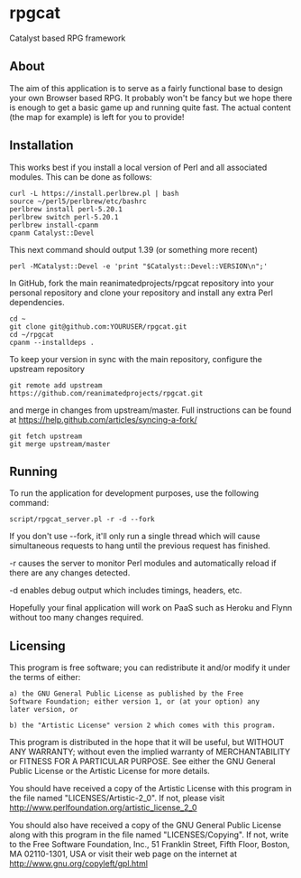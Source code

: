 # rpgcat
Catalyst based RPG framework

## About

The aim of this application is to serve as a fairly functional base to
design your own Browser based RPG. It probably won't be fancy but we
hope there is enough to get a basic game up and running quite fast. The
actual content (the map for example) is left for you to provide!

## Installation

This works best if you install a local version of Perl and all
associated modules. This can be done as follows:

    curl -L https://install.perlbrew.pl | bash
    source ~/perl5/perlbrew/etc/bashrc
    perlbrew install perl-5.20.1
    perlbrew switch perl-5.20.1
    perlbrew install-cpanm
    cpanm Catalyst::Devel

This next command should output 1.39 (or something more recent)

    perl -MCatalyst::Devel -e 'print "$Catalyst::Devel::VERSION\n";'

In GitHub, fork the main reanimatedprojects/rpgcat repository into your personal repository and clone your repository and install any extra Perl dependencies.

    cd ~
    git clone git@github.com:YOURUSER/rpgcat.git
    cd ~/rpgcat
    cpanm --installdeps .

To keep your version in sync with the main repository, configure the
upstream repository

    git remote add upstream https://github.com/reanimatedprojects/rpgcat.git

and merge in changes from upstream/master. Full instructions can be
found at https://help.github.com/articles/syncing-a-fork/

    git fetch upstream
    git merge upstream/master

## Running

To run the application for development purposes, use the following command:

    script/rpgcat_server.pl -r -d --fork

If you don't use --fork, it'll only run a single thread which will cause
simultaneous requests to hang until the previous request has finished.

-r causes the server to monitor Perl modules and automatically reload if
there are any changes detected.

-d enables debug output which includes timings, headers, etc.

Hopefully your final application will work on PaaS such as Heroku and Flynn
without too many changes required.

## Licensing

This program is free software; you can redistribute it and/or modify
it under the terms of either:

    a) the GNU General Public License as published by the Free
    Software Foundation; either version 1, or (at your option) any
    later version, or

    b) the "Artistic License" version 2 which comes with this program.

This program is distributed in the hope that it will be useful,
but WITHOUT ANY WARRANTY; without even the implied warranty of
MERCHANTABILITY or FITNESS FOR A PARTICULAR PURPOSE.  See either
the GNU General Public License or the Artistic License for more details.

You should have received a copy of the Artistic License with this
program in the file named "LICENSES/Artistic-2_0". If not, please visit
http://www.perlfoundation.org/artistic_license_2_0

You should also have received a copy of the GNU General Public License
along with this program in the file named "LICENSES/Copying". If not,
write to the Free Software Foundation, Inc., 51 Franklin Street, Fifth Floor,
Boston, MA 02110-1301, USA or visit their web page on the internet at
http://www.gnu.org/copyleft/gpl.html

